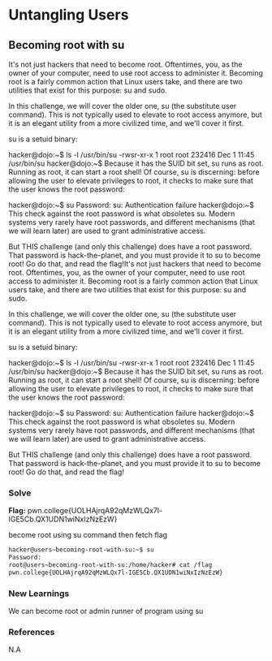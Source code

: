 # Untangling Users

## Becoming root with su

It's not just hackers that need to become root. Oftentimes, you, as the owner of your computer, need to use root access to administer it. Becoming root is a fairly common action that Linux users take, and there are two utilities that exist for this purpose: su and sudo.

In this challenge, we will cover the older one, su (the substitute user command). This is not typically used to elevate to root access anymore, but it is an elegant utility from a more civilized time, and we'll cover it first.

su is a setuid binary:

hacker@dojo:~$ ls -l /usr/bin/su
-rwsr-xr-x 1 root root 232416 Dec 1 11:45 /usr/bin/su
hacker@dojo:~$
Because it has the SUID bit set, su runs as root. Running as root, it can start a root shell! Of course, su is discerning: before allowing the user to elevate privileges to root, it checks to make sure that the user knows the root password:

hacker@dojo:~$ su
Password: 
su: Authentication failure
hacker@dojo:~$
This check against the root password is what obsoletes su. Modern systems very rarely have root passwords, and different mechanisms (that we will learn later) are used to grant administrative access.

But THIS challenge (and only this challenge) does have a root password. That password is hack-the-planet, and you must provide it to su to become root! Go do that, and read the flag!It's not just hackers that need to become root. Oftentimes, you, as the owner of your computer, need to use root access to administer it. Becoming root is a fairly common action that Linux users take, and there are two utilities that exist for this purpose: su and sudo.

In this challenge, we will cover the older one, su (the substitute user command). This is not typically used to elevate to root access anymore, but it is an elegant utility from a more civilized time, and we'll cover it first.

su is a setuid binary:

hacker@dojo:~$ ls -l /usr/bin/su
-rwsr-xr-x 1 root root 232416 Dec 1 11:45 /usr/bin/su
hacker@dojo:~$
Because it has the SUID bit set, su runs as root. Running as root, it can start a root shell! Of course, su is discerning: before allowing the user to elevate privileges to root, it checks to make sure that the user knows the root password:

hacker@dojo:~$ su
Password: 
su: Authentication failure
hacker@dojo:~$
This check against the root password is what obsoletes su. Modern systems very rarely have root passwords, and different mechanisms (that we will learn later) are used to grant administrative access.

But THIS challenge (and only this challenge) does have a root password. That password is hack-the-planet, and you must provide it to su to become root! Go do that, and read the flag!

### Solve
**Flag:** pwn.college{UOLHAjrqA92qMzWLQx7l-IGE5Cb.QX1UDN1wiNxIzNzEzW}

become root using su command then fetch flag

```bash
hacker@users~becoming-root-with-su:~$ su
Password:
root@users~becoming-root-with-su:/home/hacker# cat /flag
pwn.college{UOLHAjrqA92qMzWLQx7l-IGE5Cb.QX1UDN1wiNxIzNzEzW}
```

### New Learnings
We can become root or admin runner of program using su

### References 
N.A
